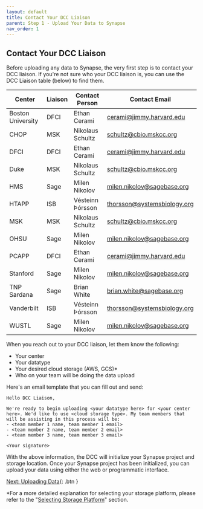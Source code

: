 ```yaml
---
layout: default
title: Contact Your DCC Liaison
parent: Step 1 - Upload Your Data to Synapse
nav_order: 1
---
```


## Contact Your DCC Liaison

Before uploading any data to Synapse, the very first step is to contact your DCC liaison. If you're not sure who your DCC liaison is, you can use the DCC Liaison table (below) to find them.

|   Center   |  Liaison    |   Contact Person   |   Contact Email   |
| ---- | ---- | ---- | ---- |
|   Boston University   | DFCI | Ethan Cerami | cerami@jimmy.harvard.edu |
|   CHOP   | MSK | Nikolaus Schultz | schultz@cbio.mskcc.org |
| DFCI | DFCI | Ethan Cerami | cerami@jimmy.harvard.edu |
| Duke | MSK | Nikolaus Schultz | schultz@cbio.mskcc.org |
| HMS | Sage | Milen Nikolov | milen.nikolov@sagebase.org |
| HTAPP | ISB | Vésteinn Þórsson | thorsson@systemsbiology.org |
| MSK | MSK | Nikolaus Schultz | schultz@cbio.mskcc.org |
| OHSU | Sage | Milen Nikolov | milen.nikolov@sagebase.org |
| PCAPP | DFCI | Ethan Cerami | cerami@jimmy.harvard.edu |
| Stanford | Sage | Milen Nikolov | milen.nikolov@sagebase.org |
| TNP Sardana | Sage | Brian White | brian.white@sagebase.org |
| Vanderbilt | ISB | Vésteinn Þórsson | thorsson@systemsbiology.org |
| WUSTL | Sage | Milen Nikolov | milen.nikolov@sagebase.org |

When you reach out to your DCC liaison, let them know the following:
- Your center
- Your datatype
- Your desired cloud storage (AWS, GCS)*
- Who on your team will be doing the data upload

Here's an email template that you can fill out and send:

```
Hello DCC Liaison,

We're ready to begin uploading <your datatype here> for <your center here>. We'd like to use <cloud storage type>. My team members that will be assisting in this process will be:
- <team member 1 name, team member 1 email>
- <team member 2 name, team member 2 email>
- <team member 3 name, team member 3 email>

<Your signature>
```

With the above information, the DCC will initialize your Synapse project and storage location. Once your Synapse project has been initialized, you can upload your data using either the web or programmatic interface. 

[Next: Uploading Data](uploading-data){: .btn }

*For a more detailed explanation for selecting your storage platform, please refer to the "[Selecting Storage Platform](selecting-a-storage-platform)" section.

